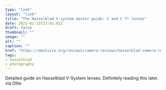 ```yaml
---
type: "link"
layout: "link"
title: "The Hasselblad V-system master guide: C and C T* lenses"
date: 2021-01-15T23:01:01Z
draft: false
thumbnail: ""
image: ""
alt: ""
caption: ""
href: "https://emulsive.org/reviews/camera-reviews/hasselblad-camera-reviews/the-hasselblad-v-system-master-guide-c-and-c-t-star-lenses"
tags:
- hasselblad
- photography
---
```


Detailed guide on Hasselblad V-System lenses. Definitely reading this later. via Ollie
